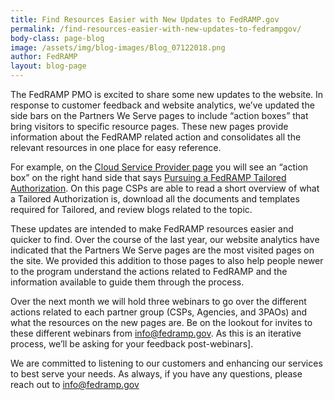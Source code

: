 ```yaml
---
title: Find Resources Easier with New Updates to FedRAMP.gov
permalink: /find-resources-easier-with-new-updates-to-fedrampgov/
body-class: page-blog
image: /assets/img/blog-images/Blog_07122018.png
author: FedRAMP
layout: blog-page
---
```

The FedRAMP PMO is excited to share some new updates to the website. In response to customer feedback and website analytics, we’ve updated the side bars on the Partners We Serve pages to include “action boxes” that bring visitors to specific resource pages. These new pages provide information about the FedRAMP related action and consolidates all the relevant resources in one place for easy reference. 

For example, on the <a href="https://www.fedramp.gov/cloud-service-providers/">Cloud Service Provider page</a> you will see an “action box” on the right hand side that says <a href="https://www.fedramp.gov/pursuing-a-fedramp-tailored-authorization/"> Pursuing a FedRAMP Tailored Authorization</a>. On this page CSPs are able to read a short overview of what a Tailored Authorization is, download all the documents and templates required for Tailored, and review blogs related to the topic. 

These updates are intended to make FedRAMP resources easier and quicker to find. Over the course of the last year, our website analytics have indicated that the Partners We Serve pages are the most visited pages on the site. We provided this addition to those pages to also help people newer to the program understand the actions related to FedRAMP and the information available to guide them through the process. 

Over the next month we will hold three webinars to go over the different actions related to each partner group (CSPs, Agencies, and 3PAOs) and what the resources on the new pages are. Be on the lookout for invites to these different webinars from info@fedramp.gov. As this is an iterative process, we’ll be asking for your feedback post-webinars].

We are committed to listening to our customers and enhancing our services to best serve your needs. As always, if you have any questions, please reach out to info@fedramp.gov 

